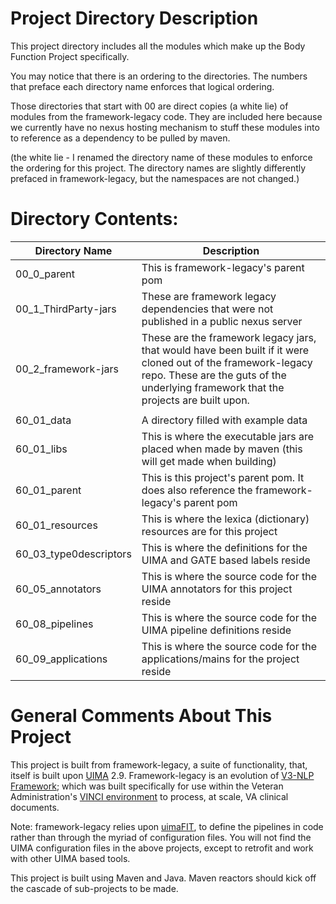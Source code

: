 # Project Directory Description

This project directory includes all the modules which make up the Body Function Project specifically.

You may notice that there is an ordering to the directories.  The numbers that preface each directory name enforces that logical ordering. 

Those directories that start with 00 are direct copies (a white lie) of modules from the framework-legacy code.  They are included here because we currently have no nexus hosting mechanism to stuff these modules into to reference as a dependency to be pulled by maven.  

(the white lie - I renamed the directory name of these modules to enforce the ordering for this project.  The directory names are slightly differently prefaced in framework-legacy, but the namespaces are not changed.)

# Directory Contents:

 | Directory Name     | Description |
 | ------------------ | ----------- |
 |00_0_parent         | This is framework-legacy's parent pom                                                    |
 |00_1_ThirdParty-jars| These are framework legacy dependencies that were not published in a public nexus server |
 |00_2_framework-jars | These are the framework legacy jars, that would have been built if it were cloned out of the framework-legacy repo.  These are the guts of the underlying framework that the projects are built upon. |
 |                    |             |
 | 60_01_data         | A directory filled with example data |
 | 60_01_libs         | This is where the executable jars are placed when made by maven (this will get made when building) |
 | 60_01_parent       | This is this project's parent pom.  It does also reference the framework-legacy's parent pom |
 | 60_01_resources    | This is where the lexica (dictionary) resources are for this project |
 | 60_03_type0descriptors | This is where the definitions for the UIMA and GATE based labels reside |
 | 60_05_annotators   | This is where the source code for the UIMA annotators for this project reside |
 | 60_08_pipelines    | This is where the source code for the UIMA pipeline definitions reside |
 | 60_09_applications | This is where the source code for the applications/mains for the project reside |

# General Comments About This Project

This project is built from framework-legacy, a suite of functionality, that, itself is built upon [UIMA](https://uima.apache.org/)  2.9.  Framework-legacy is an evolution of [V3-NLP Framework](https://pubmed.ncbi.nlm.nih.gov/27683667/); which was built specifically for use within the Veteran Administration's [VINCI environment](https://www.hsrd.research.va.gov/for_researchers/vinci/workspace.cfm) to process, at scale, VA clinical documents.  

Note:  framework-legacy relies upon [uimaFIT](https://uima.apache.org/uimafit.html), to define the pipelines in code rather than through the myriad of configuration files.  You will not find the UIMA configuration files in the above projects, except to retrofit and work with other UIMA based tools. 

This project is built using Maven and Java.  Maven reactors should kick off the cascade of sub-projects to be made.